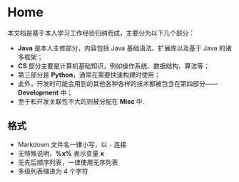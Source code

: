 # Home

本文档是基于本人学习工作经验归纳而成，主要分为以下几个部分：

- **Java** 是本人主修部分，内容包括 Java 基础语法、扩展库以及基于 Java 的诸多框架；
- **CS** 部分主要是计算机基础知识，例如操作系统、数据结构、算法等；
- 第三部分是 **Python**，通常在需要快速构建时使用；
- 此外，开发时可能会用到的其他各种各样的技术都被包含在第四部分—— **Development** 中；
- 至于和开发关联性不大的则被分配在 **Misc** 中.

## 格式

- Markdown 文件名一律小写，以 `-` 连接
- 无特殊说明，**%x%** 表示变量 **x**
- 无先后顺序列表，一律使用无序列表
- 多级列表缩进为 4 个字符
